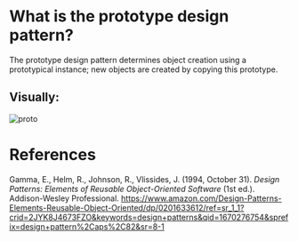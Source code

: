 # What is the prototype design pattern? 


The prototype design pattern determines object creation using a  prototypical instance; new objects are created by copying this prototype. 


## Visually: 
![proto](https://user-images.githubusercontent.com/109105989/206361661-ed3edf76-1eff-49b6-8143-391509cdd53a.png)



# References 
Gamma, E., Helm, R., Johnson, R., Vlissides, J. (1994, October 31). *Design Patterns: Elements of Reusable Object-Oriented Software* (1st ed.). Addison-Wesley Professional. <https://www.amazon.com/Design-Patterns-Elements-Reusable-Object-Oriented/dp/0201633612/ref=sr_1_1?crid=2JYK8J4673FZO&keywords=design+patterns&qid=1670276754&sprefix=design+pattern%2Caps%2C82&sr=8-1> 
